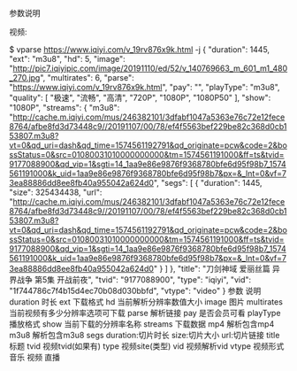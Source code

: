 参数说明

视频:

$ vparse https://www.iqiyi.com/v_19rv876x9k.html -j
{
    "duration": 1445,
    "ext": "m3u8",
    "hd": 5,
    "image": "http://pic7.iqiyipic.com/image/20191110/ed/52/v_140769663_m_601_m1_480_270.jpg",
    "multirates": 6,
    "parse": "https://www.iqiyi.com/v_19rv876x9k.html",
    "pay": "",
    "playType": "m3u8",
    "quality": [
        "极速",
        "流畅",
        "高清",
        "720P",
        "1080P",
        "1080P50"
    ],
    "show": "1080P",
    "streams": {
        "m3u8": "http://cache.m.iqiyi.com/mus/246382101/3dfabf1047a5363e76c72e12fece8764/afbe8fd3d73448c9//20191107/00/78/ef4f5563bef229be82c368d0cb153807.m3u8?vt=0&qd_uri=dash&qd_time=1574561192791&qd_originate=pcw&code=2&bossStatus=0&src=01080031010000000000&tm=1574561191000&ff=ts&tvid=9177088900&qd_vip=1&sgti=14_1aa9e86e9876f9368780bfe6d95f98b7_1574561191000&k_uid=1aa9e86e9876f9368780bfe6d95f98b7&px=&_lnt=0&vf=73ea88886dd8ee8fb40a955042a624d0",
        "segs": [
            {
                "duration": 1445,
                "size": 325434438,
                "url": "http://cache.m.iqiyi.com/mus/246382101/3dfabf1047a5363e76c72e12fece8764/afbe8fd3d73448c9//20191107/00/78/ef4f5563bef229be82c368d0cb153807.m3u8?vt=0&qd_uri=dash&qd_time=1574561192791&qd_originate=pcw&code=2&bossStatus=0&src=01080031010000000000&tm=1574561191000&ff=ts&tvid=9177088900&qd_vip=1&sgti=14_1aa9e86e9876f9368780bfe6d95f98b7_1574561191000&k_uid=1aa9e86e9876f9368780bfe6d95f98b7&px=&_lnt=0&vf=73ea88886dd8ee8fb40a955042a624d0"
            }
        ]
    },
    "title": "刀剑神域 爱丽丝篇 异界战争 第5集 开战前夜",
    "tvid": "9177088900",
    "type": "iqiyi",
    "vid": "1f744786c7f4b15d4ec70b08d030bbfd",
    "vtype": "video"
}
参数	说明
duration	时长
ext	下载格式
hd	当前解析分辨率数值大小
image	图片
multirates	当前视频有多少分辨率选项可下载
parse	解析链接
pay	是否会员可看
playType	播放格式
show	当前下载的分辨率名称
streams	下载数据
mp4	解析包含mp4
m3u8	解析包含m3u8
segs	duration:切片时长 size:切片大小 url:切片链接
title	标题
tvid	视频tvid(如果有)
type	视频site(类型)
vid	视频解析vid
vtype	视频形式 音乐 视频  直播




